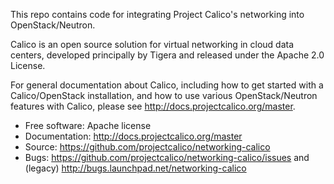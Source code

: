This repo contains code for integrating Project Calico's networking into
OpenStack/Neutron.

Calico is an open source solution for virtual networking in cloud data centers,
developed principally by Tigera and released under the Apache 2.0 License.

For general documentation about Calico, including how to get started with a
Calico/OpenStack installation, and how to use various OpenStack/Neutron
features with Calico, please see http://docs.projectcalico.org/master.

* Free software: Apache license
* Documentation: http://docs.projectcalico.org/master
* Source: https://github.com/projectcalico/networking-calico
* Bugs: https://github.com/projectcalico/networking-calico/issues and
  (legacy) http://bugs.launchpad.net/networking-calico
